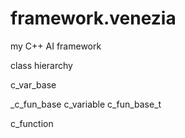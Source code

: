 # framework.venezia
my C++ AI framework

class hierarchy

c_var_base

_c_fun_base  c_variable
c_fun_base_t

c_function

